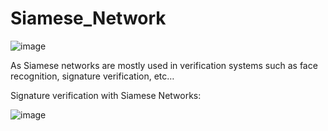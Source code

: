 # Siamese_Network
![image](https://user-images.githubusercontent.com/69841466/112315347-572fa000-8caa-11eb-97b3-35a0d1cd54f7.png)



As Siamese networks are mostly used in verification systems such as face recognition, signature verification, etc…



Signature verification with Siamese Networks:




![image](https://user-images.githubusercontent.com/69841466/112353670-4132d700-8ccc-11eb-9a57-6aa1994a5c81.png)
